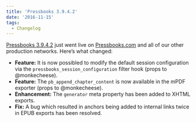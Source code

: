 ```yaml
---
title: 'Pressbooks 3.9.4.2'
date: '2016-11-15'
tags:
  - Changelog
---
```


[Pressbooks 3.9.4.2](https://github.com/pressbooks/pressbooks/releases/tag/v3.9.4.2) just
went live on [Pressbooks.com](https://pressbooks.com) and all of our other production
networks. Here’s what changed:

- **Feature:** It is now possibled to modify the default session configuration via the
  `pressbooks_session_configuration` filter hook (props to @monkecheese).
- **Feature:** The `pb_append_chapter_content` is now available in the mPDF exporter
  (props to @monkecheese).
- **Enhancement:** The `generator` meta property has been added to XHTML exports.
- **Fix:** A bug which resulted in anchors being added to internal links twice in EPUB
  exports has been resolved.
